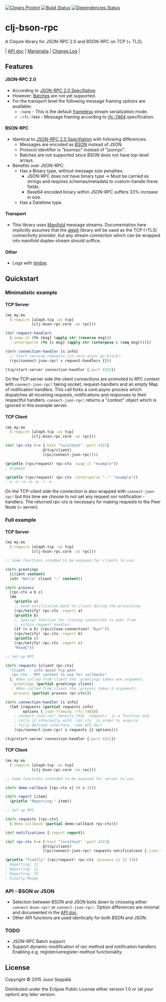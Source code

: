 [![Clojars Project](https://img.shields.io/clojars/v/clj-bson-rpc.svg)](https://clojars.org/clj-bson-rpc)
[![Build Status](https://travis-ci.org/seprich/clj-bson-rpc.svg?branch=master)](https://travis-ci.org/seprich/clj-bson-rpc)
[![Dependencies Status](https://jarkeeper.com/seprich/clj-bson-rpc/status.svg)](https://jarkeeper.com/seprich/clj-bson-rpc)


# clj-bson-rpc


A Clojure library for JSON-RPC 2.0 and BSON-RPC on TCP (+ TLS).

| [API doc](http://seprich.github.io/clj-bson-rpc/codox/clj-bson-rpc.core.html)
| [Marginalia](http://seprich.github.io/clj-bson-rpc/marginalia.html)
| [Change Log](https://github.com/seprich/clj-bson-rpc/blob/master/CHANGELOG.md)
|


## Features

#### JSON-RPC 2.0

* According to [JSON-RPC 2.0 Specifiation](http://www.jsonrpc.org/specification)
* However: [Batches](http://www.jsonrpc.org/specification#batch) are not yet
  supported.
* For the transport level the following message framing options are available:
    * `:none` - This is the default
       [frameless](http://www.simple-is-better.org/json-rpc/transport_sockets.html#pipelined-requests-responses-json-splitter) stream serialization mode.
    * `:rfc-7464` - Message framing according to
      [rfc-7464](https://tools.ietf.org/html/rfc7464) specification.

#### BSON-RPC

* Identical to [JSON-RPC 2.0 Specifiation](http://www.jsonrpc.org/specification)
  with following differences:
    * Messages are encoded as [BSON](http://bsonspec.org/spec.html) instead of
      JSON.
    * Protocol identifier is "bsonrpc" instead of "jsonrpc".
    * Batches are not supported since BSON does not have top-level arrays.
* Benefits over JSON-RPC:
    * Has a Binary type, without message size penalties.
        * JSON-RPC does not have binary type -> Must be carried as strings
          and requires schemas/metadata to custom-handle these fields.
        * Base64 encoded binary within JSON-RPC suffers 33% increase in size.
    * Has a Datetime type.

#### Transport

* This library uses [Manifold](https://github.com/ztellman/manifold) message
  streams. Documentation here implicitly assumes that the
  [aleph](https://github.com/ztellman/aleph) library will be used as the
  TCP (+TLS) connectivity provider, but any stream connection which can be
  wrapped into manifold duplex-stream should suffice.

#### Other

* Logs with [timbre](https://github.com/ptaoussanis/timbre).


## Quickstart

### Minimalistic example
#### TCP Server
```clojure
(ns my.ns
  (:require [aleph.tcp :as tcp]
            [clj-bson-rpc.core :as rpc]))

(def request-handlers
  {:swap-it (fn [msg] (apply str (reverse msg)))
   :intersperse (fn [c msg] (apply str (interpose c (seq msg))))})

(defn connection-handler [s info]
  ;; Start serving requests (in core.async go-block):
  (rpc/connect-json-rpc! s request-handlers {}))

(tcp/start-server connection-handler {:port 4321})
```
On the TCP-server side the client connections are promoted to RPC context with
`connect-json-rpc!` taking socket, request-handlers and an empty Map of notification
handlers. This call forks a core.async process which dispatches all incoming
requests, notifications and responses to their respectful handlers.
`connect-json-rpc!` returns a "context" object which is ignored in this example
server.

#### TCP Client
```clojure
(ns my.ns
  (:require [aleph.tcp :as tcp]
            [clj-bson-rpc.core :as rpc]))

(def rpc-ctx (-> {:host "localhost" :port 4321}
                 @(tcp/client)
                 (rpc/connect-json-rpc!)))

(println (rpc/request! rpc-ctx :swap-it "example"))
; elpmaxe

(println (rpc/request! rpc-ctx :intersperse "--" "example"))
; e--x--a--m--p--l--e
```
On the TCP-client side the connection is also wrapped with
`connect-json-rpc!` but this time we choose to not set any request nor
notification -handlers. The returned rpc-ctx is necessary for making
requests to the Peer Node (= server).

### Full example

#### TCP Server
```clojure
(ns my.ns
  (:require [aleph.tcp :as tcp]
            [clj-bson-rpc.core :as rpc]))

;; Some functions inteded to be exposed for clients to use.

(defn greetings
  [client content]
  (str "Hello" client ":" content))

(defn process
  [rpc-ctx a b c]
  (do
    (println a)
    ;; Send notification back to client during the processing
    (rpc/notify! rpc-ctx :report a)
    (println b)
    ;; Special function for closing connection to peer from
    ;; within request handler:
    (if (= a b) (rpc/close-connection! "Bye!"))
    (rpc/notify! rpc-ctx :report b)
    (println c)
    (rpc/notify! rpc-ctx :report c)
    "Ready"))

;; Set up RPC

(defn requests [client rpc-ctx]
  "client  - info about tcp peer
   rpc-ctx - RPC context to use for callbacks"
  {; When called from client the :greetings takes one argument.
   :greetings (partial greetings client)
   ; When called from client the :process takes 3 arguments.
   :process (partial process rpc-ctx)})

(defn connection-handler [s info]
  (let [requests (partial requests info)
        options {:json-framing :rfc-7464}]
    ; connect-json-rpc! detects that `requests` is a function and
    ; calls it internally with `rpc-ctx` in order to acquire
    ; fully defined interface. (see API doc)
    (rpc/connect-json-rpc! s requests {} options)))

(tcp/start-server connection-handler {:port 4321})
```

#### TCP Client
```clojure
(ns my.ns
  (:require [aleph.tcp :as tcp]
            [clj-bson-rpc.core :as rpc]))

;; Some functions intended to be exposed for server to use.

(defn demo-callback [rpc-ctx x] (+ x 32))

(defn report [item]
  (println "Reporting:" item))

;; Set up RPC

(defn requests [rpc-ctx]
  {:demo-callback (partial demo-callback rpc-ctx)})

(def notifications {:report report})

(def rpc-ctx (-> {:host "localhost" :port 4321}
                 @(tcp/client)
                 (rpc/connect-json-rpc! requests notifications {:json-framing :rfc-7464})))

(println "Finally" (rpc/request! rpc-ctx :process 11 22 33))
; Reporting: 11
; Reporting: 22
; Reporting: 33
; Finally Ready
```

### API - BSON or JSON

* Selection between BSON and JSON boils down to choosing either
  `connect-bson-rpc!` or `connect-json-rpc!`. Option differences
  are minimal and documented in the
  [API doc](http://seprich.github.io/clj-bson-rpc/codox/clj-bson-rpc.core.html).
* Other API functions are used identically for both BSON and JSON.


### TODO

* JSON-RPC Batch support
* Support dynamic modification of rpc method and notification handlers.
  Enabling e.g. register/unregister-method functionality.

## License

Copyright © 2015 Jussi Seppälä

Distributed under the Eclipse Public License either version 1.0 or (at
your option) any later version.

